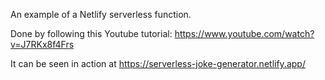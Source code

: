 An example of a Netlify serverless function.

Done by following this Youtube tutorial: https://www.youtube.com/watch?v=J7RKx8f4Frs

It can be seen in action at https://serverless-joke-generator.netlify.app/
